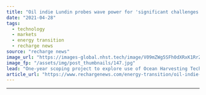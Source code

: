 ```yaml
---
title: "Oil indie Lundin probes wave power for 'significant challenges' of offshore decarbonisation"
date: "2021-04-28"
tags: 
  - technology
  - markets
  - energy transition
  - recharge news
source: "recharge news"
image_url: "https://images-global.nhst.tech/image/V09mZWg5SFh0dXRxK1RrZkhpZndaZGE5cTRtemFrUWFBSVNINUMvZ20xZz0=/nhst/binary/f1accd2e2d7d04fb71ef8b303bb117ad"
image_fp: "/assets/img/post_thumbnails/147.jpg"
lead: "One-year scoping project to explore use of Ocean Harvesting Technologies' 'point absorber' style design in reducing emissions from oil and gas operations at sea"
article_url: "https://www.rechargenews.com/energy-transition/oil-indie-lundin-probes-wave-power-for-significant-challenges-of-offshore-decarbonisation/2-1-1002441"
---
```


---
